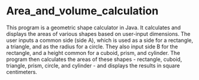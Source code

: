 # Area_and_volume_calculation
This program is a geometric shape calculator in Java. It calculates and displays the areas of various shapes based on user-input dimensions. The user inputs a common side (side A), which is used as a side for a rectangle, a triangle, and as the radius for a circle. They also input side B for the rectangle, and a height common for a cuboid, prism, and cylinder. The program then calculates the areas of these shapes - rectangle, cuboid, triangle, prism, circle, and cylinder - and displays the results in square centimeters.
